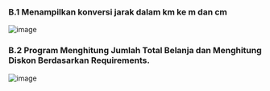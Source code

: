### B.1 Menampilkan konversi jarak dalam km ke m dan cm

![image](https://github.com/luxamrown/luxamrown/assets/63460549/d38fdd05-a7d0-4e4a-b27f-a221f3fff8e8)

### B.2 Program Menghitung Jumlah Total Belanja dan Menghitung Diskon Berdasarkan Requirements.

![image](https://github.com/luxamrown/luxamrown/assets/63460549/7413c000-67e8-4ac2-b4cc-e0e1c7571d4a)
